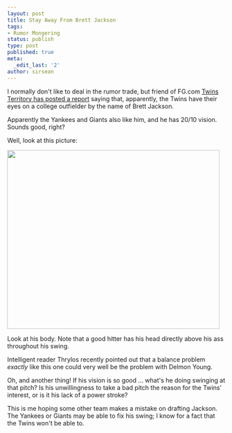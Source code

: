 ```yaml
---
layout: post
title: Stay Away From Brett Jackson
tags:
- Rumor Mongering
status: publish
type: post
published: true
meta:
  _edit_last: '2'
author: sirsean
---
```

I normally don't like to deal in the rumor trade, but friend of FG.com <a href="http://www.twins-territory.com/2009/june-2009/source-twins-like-brett-jackson.html">Twins Territory has posted a report</a> saying that, apparently, the Twins have their eyes on a college outfielder by the name of Brett Jackson.

Apparently the Yankees and Giants also like him, and he has 20/10 vision. Sounds good, right?

Well, look at this picture:

<img class="aligncenter" title="Brett Jacksons Off Balance Swing" src="http://www.twins-territory.com/images/stories/brett_jackson.jpg" alt="" width="490" height="413" />

Look at his body. Note that a good hitter has his head directly above his ass throughout his swing.

Intelligent reader Thrylos recently pointed out that a balance problem <em>exactly</em> like this one could very well be the problem with Delmon Young.

Oh, and another thing! If his vision is so good ... what's he doing swinging at that pitch? Is his unwillingness to take a bad pitch the reason for the Twins' interest, or is it his lack of a power stroke?

This is me hoping some other team makes a mistake on drafting Jackson. The Yankees or Giants may be able to fix his swing; I know for a fact that the Twins won't be able to.

